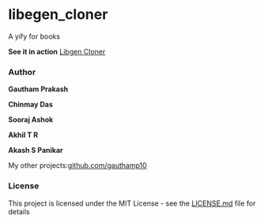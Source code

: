 # libegen_cloner
A yify for books

**See it in action** <a href="https://libgencloner.unaux.com/">Libgen Cloner</a>


### Author

 **Gautham Prakash**
 
 **Chinmay Das**
 
 **Sooraj Ashok**
 
 **Akhil T R**
 
 **Akash S Panikar**
 
 My other projects:[github.com/gauthamp10](https://gauthamp10.github.io/)


### License

This project is licensed under the MIT License - see the [LICENSE.md](LICENSE.md) file for details
